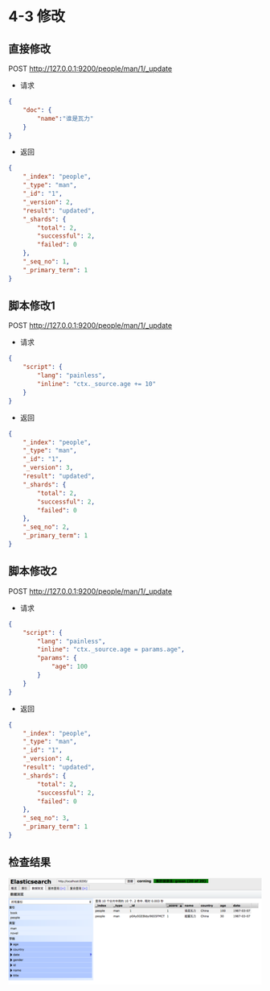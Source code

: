 # 4-3 修改


## 直接修改

POST http://127.0.0.1:9200/people/man/1/_update

* 请求

```json
{
	"doc": {
		"name":"谁是瓦力"
	}
}
```

* 返回

```json
{
    "_index": "people",
    "_type": "man",
    "_id": "1",
    "_version": 2,
    "result": "updated",
    "_shards": {
        "total": 2,
        "successful": 2,
        "failed": 0
    },
    "_seq_no": 1,
    "_primary_term": 1
}
```

## 脚本修改1

POST http://127.0.0.1:9200/people/man/1/_update

* 请求

```json
{
	"script": {
		"lang": "painless",
		"inline": "ctx._source.age += 10"
	}
}
```

* 返回

```json
{
    "_index": "people",
    "_type": "man",
    "_id": "1",
    "_version": 3,
    "result": "updated",
    "_shards": {
        "total": 2,
        "successful": 2,
        "failed": 0
    },
    "_seq_no": 2,
    "_primary_term": 1
}
```

## 脚本修改2

POST http://127.0.0.1:9200/people/man/1/_update

* 请求

```json
{
	"script": {
		"lang": "painless",
		"inline": "ctx._source.age = params.age",
		"params": {
			"age": 100
		}
	}
}
```

* 返回

```json
{
    "_index": "people",
    "_type": "man",
    "_id": "1",
    "_version": 4,
    "result": "updated",
    "_shards": {
        "total": 2,
        "successful": 2,
        "failed": 0
    },
    "_seq_no": 3,
    "_primary_term": 1
}
```

## 检查结果

![](./img/es_data_people_update.png)

